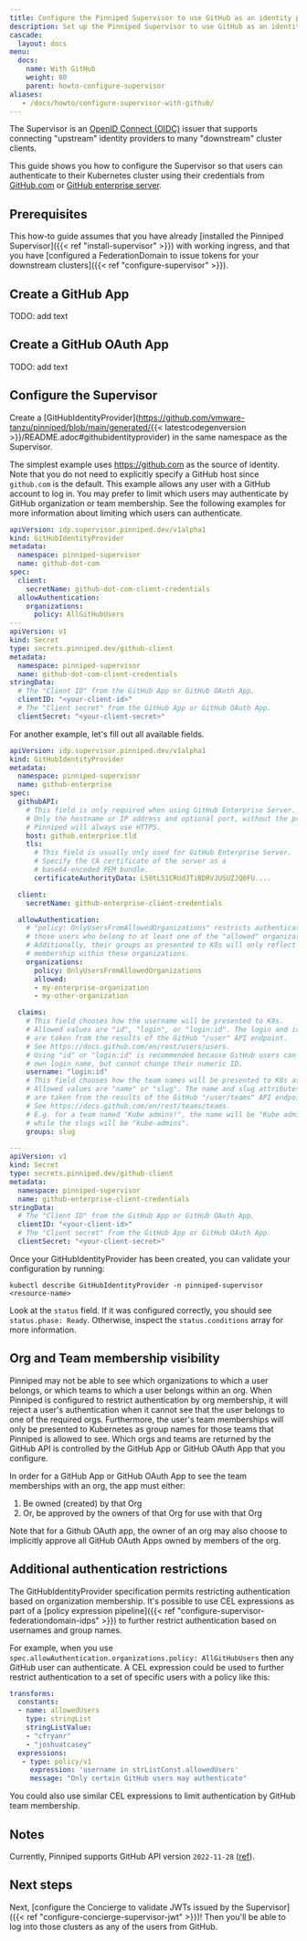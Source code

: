 ```yaml
---
title: Configure the Pinniped Supervisor to use GitHub as an identity provider
description: Set up the Pinniped Supervisor to use GitHub as an identity provider.
cascade:
  layout: docs
menu:
  docs:
    name: With GitHub
    weight: 80
    parent: howto-configure-supervisor
aliases:
   - /docs/howto/configure-supervisor-with-github/
---
```

The Supervisor is an [OpenID Connect (OIDC)](https://openid.net/connect/) issuer that supports connecting
"upstream" identity providers to many "downstream" cluster clients.

This guide shows you how to configure the Supervisor so that users can authenticate to their Kubernetes
cluster using their credentials from [GitHub.com](https://github.com) or [GitHub enterprise server](https://docs.github.com/en/enterprise-server@latest/admin/overview/about-github-enterprise-server).

## Prerequisites

This how-to guide assumes that you have already [installed the Pinniped Supervisor]({{< ref "install-supervisor" >}}) with working ingress,
and that you have [configured a FederationDomain to issue tokens for your downstream clusters]({{< ref "configure-supervisor" >}}).

## Create a GitHub App

TODO: add text

## Create a GitHub OAuth App

TODO: add text

## Configure the Supervisor

Create a [GitHubIdentityProvider](https://github.com/vmware-tanzu/pinniped/blob/main/generated/{{< latestcodegenversion >}}/README.adoc#githubidentityprovider) in the same namespace as the Supervisor.

The simplest example uses https://github.com as the source of identity.
Note that you do not need to explicitly specify a GitHub host since `github.com` is the default.
This example allows any user with a GitHub account to log in.
You may prefer to limit which users may authenticate by GitHub organization or team membership.
See the following examples for more information about limiting which users can authenticate.

```yaml
apiVersion: idp.supervisor.pinniped.dev/v1alpha1
kind: GitHubIdentityProvider
metadata:
  namespace: pinniped-supervisor
  name: github-dot-com
spec:
  client:
    secretName: github-dot-com-client-credentials
  allowAuthentication:
    organizations:
      policy: AllGitHubUsers
---
apiVersion: v1
kind: Secret
type: secrets.pinniped.dev/github-client
metadata:
  namespace: pinniped-supervisor
  name: github-dot-com-client-credentials
stringData:
  # The "Client ID" from the GitHub App or GitHub OAuth App.
  clientID: "<your-client-id>"
  # The "Client secret" from the GitHub App or GitHub OAuth App.
  clientSecret: "<your-client-secret>"
```

For another example, let's fill out all available fields.

```yaml
apiVersion: idp.supervisor.pinniped.dev/v1alpha1
kind: GitHubIdentityProvider
metadata:
  namespace: pinniped-supervisor
  name: github-enterprise
spec:
  githubAPI:
    # This field is only required when using GitHub Enterprise Server.
    # Only the hostname or IP address and optional port, without the protocol.
    # Pinniped will always use HTTPS.
    host: github.enterprise.tld
    tls:
      # This field is usually only used for GitHub Enterprise Server.
      # Specify the CA certificate of the server as a
      # base64-encoded PEM bundle.
      certificateAuthorityData: LS0tLS1CRUdJTiBDRVJUSUZJQ0FU....

  client:
    secretName: github-enterprise-client-credentials

  allowAuthentication:
    # "policy: OnlyUsersFromAllowedOrganizations" restricts authentication to only
    # those users who belong to at least one of the "allowed" organizations.
    # Additionally, their groups as presented to K8s will only reflect team
    # membership within these organizations.
    organizations:
      policy: OnlyUsersFromAllowedOrganizations
      allowed:
      - my-enterprise-organization
      - my-other-organization

  claims:
    # This field chooses how the username will be presented to K8s.
    # Allowed values are "id", "login", or "login:id". The login and id attributes
    # are taken from the results of the GitHub "/user" API endpoint.
    # See https://docs.github.com/en/rest/users/users.
    # Using "id" or "login:id" is recommended because GitHub users can change their
    # own login name, but cannot change their numeric ID.
    username: "login:id"
    # This field chooses how the team names will be presented to K8s as group names.
    # Allowed values are "name" or "slug". The name and slug attributes
    # are taken from the results of the GitHub "/user/teams" API endpoint.
    # See https://docs.github.com/en/rest/teams/teams.
    # E.g. for a team named "Kube admins!", the name will be "Kube admins!"
    # while the slugs will be "kube-admins".
    groups: slug

---
apiVersion: v1
kind: Secret
type: secrets.pinniped.dev/github-client
metadata:
  namespace: pinniped-supervisor
  name: github-enterprise-client-credentials
stringData:
  # The "Client ID" from the GitHub App or GitHub OAuth App.
  clientID: "<your-client-id>"
  # The "Client secret" from the GitHub App or GitHub OAuth App.
  clientSecret: "<your-client-secret>"
```

Once your GitHubIdentityProvider has been created, you can validate your configuration by running:

```shell
kubectl describe GitHubIdentityProvider -n pinniped-supervisor <resource-name>
```

Look at the `status` field. If it was configured correctly, you should see `status.phase: Ready`.
Otherwise, inspect the `status.conditions` array for more information.

## Org and Team membership visibility

Pinniped may not be able to see which organizations to which a user belongs, or which teams to which a user
belongs within an org. When Pinniped is configured to restrict authentication by org membership, it will reject a user's
authentication when it cannot see that the user belongs to one of the required orgs.
Furthermore, the user's team memberships will only be presented to Kubernetes as group names for those
teams that Pinniped is allowed to see.
Which orgs and teams are returned by the GitHub API is controlled by the GitHub App or GitHub OAuth App that you configure.

In order for a GitHub App or GitHub OAuth App to see the team memberships with an org, the app must either:
1. Be owned (created) by that Org
2. Or, be approved by the owners of that Org for use with that Org

Note that for a Github OAuth app, the owner of an org may also choose to implicitly approve
all GitHub OAuth Apps owned by members of the org.

## Additional authentication restrictions

The GitHubIdentityProvider specification permits restricting authentication based on organization membership.
It's possible to use CEL expressions as part of a [policy expression pipeline]({{< ref "configure-supervisor-federationdomain-idps" >}})
to further restrict authentication based on usernames and group names.

For example, when you use `spec.allowAuthentication.organizations.policy: AllGitHubUsers` then any GitHub user
can authenticate. A CEL expression could be used to further restrict authentication to a set of specific users
with a policy like this:

```yaml
transforms:
  constants:
  - name: allowedUsers
    type: stringList
    stringListValue:
    - "cfryanr"
    - "joshuatcasey"
  expressions:
   - type: policy/v1
     expression: 'username in strListConst.allowedUsers'
     message: "Only certain GitHub users may authenticate"
```

You could also use similar CEL expressions to limit authentication by GitHub team membership.

## Notes

Currently, Pinniped supports GitHub API version `2022-11-28` ([ref](https://docs.github.com/en/rest/about-the-rest-api/api-versions?apiVersion=2022-11-28)).

## Next steps

Next, [configure the Concierge to validate JWTs issued by the Supervisor]({{< ref "configure-concierge-supervisor-jwt" >}})!
Then you'll be able to log into those clusters as any of the users from GitHub.
